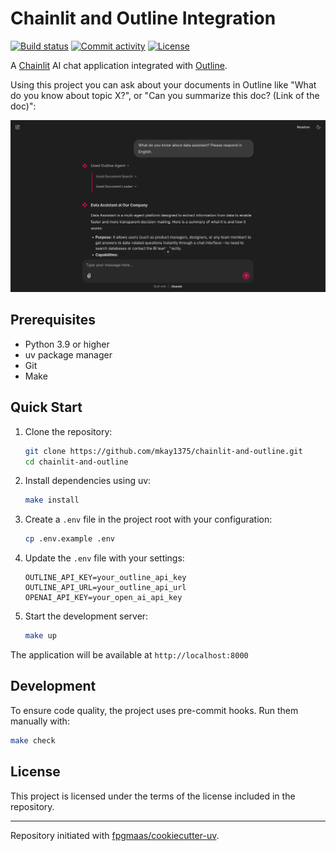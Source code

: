 # Chainlit and Outline Integration

[![Build status](https://img.shields.io/github/actions/workflow/status/mkay1375/chainlit-and-outline/main.yml?branch=main)](https://github.com/mkay1375/chainlit-and-outline/actions/workflows/main.yml?query=branch%3Amain)
[![Commit activity](https://img.shields.io/github/commit-activity/m/mkay1375/chainlit-and-outline)](https://img.shields.io/github/commit-activity/m/mkay1375/chainlit-and-outline)
[![License](https://img.shields.io/github/license/mkay1375/chainlit-and-outline)](https://img.shields.io/github/license/mkay1375/chainlit-and-outline)

A [Chainlit](https://chainlit.io) AI chat application integrated with [Outline](https://www.getoutline.com).

Using this project you can ask about your documents in Outline like "What do you know about topic X?",
or "Can you summarize this doc? (Link of the doc)":

![App Screenshot](app.png)

## Prerequisites

- Python 3.9 or higher
- uv package manager
- Git
- Make

## Quick Start

1. Clone the repository:
   ```bash
   git clone https://github.com/mkay1375/chainlit-and-outline.git
   cd chainlit-and-outline
   ```

2. Install dependencies using uv:
   ```bash
   make install
   ```

3. Create a `.env` file in the project root with your configuration:
   ```bash
   cp .env.example .env
   ```

4. Update the `.env` file with your settings:
   ```env
   OUTLINE_API_KEY=your_outline_api_key
   OUTLINE_API_URL=your_outline_api_url
   OPENAI_API_KEY=your_open_ai_api_key
   ```

5. Start the development server:
   ```bash
   make up
   ```

The application will be available at `http://localhost:8000`

## Development

To ensure code quality, the project uses pre-commit hooks. Run them manually with:
```bash
make check
```

## License

This project is licensed under the terms of the license included in the repository.

---

Repository initiated with [fpgmaas/cookiecutter-uv](https://github.com/fpgmaas/cookiecutter-uv).
